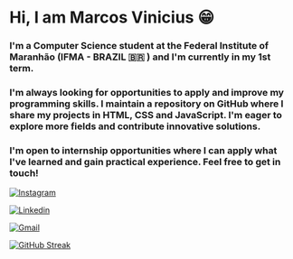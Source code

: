 # Hi, I am Marcos Vinicius 😁

### I'm a Computer Science student at the Federal Institute of Maranhão (IFMA - BRAZIL 🇧🇷 ) and I'm currently in my 1st term.

### I'm always looking for opportunities to apply and improve my programming skills. I maintain a repository on GitHub where I share my projects in HTML, CSS and JavaScript. I'm eager to explore more fields and contribute innovative solutions.

### I'm open to internship opportunities where I can apply what I've learned and gain practical experience. Feel free to get in touch!

[![Instagram](https://img.shields.io/badge/Instagram-E4405F?style=for-the-badge&logo=instagram&logoColor=white)](https://www.instagram.com/marcossilvacius?igsh=MXUxcm0yMDNoZWM5dA==)

[![Linkedin](https://img.shields.io/badge/LinkedIn-0077B5?style=for-the-badge&logo=linkedin&logoColor=white)](https://www.linkedin.com/in/marcos-v-94535322b?utm_source=share&utm_campaign=share_via&utm_content=profile&utm_medium=android_app)


[![Gmail](https://img.shields.io/badge/Gmail-D14836?style=for-the-badge&logo=gmail&logoColor=white)](avantiermv.gmail.com)

[![GitHub Streak](https://streak-stats.demolab.com/?user=Avantiermv&theme=dark)](https://git.io/streak-stats)




